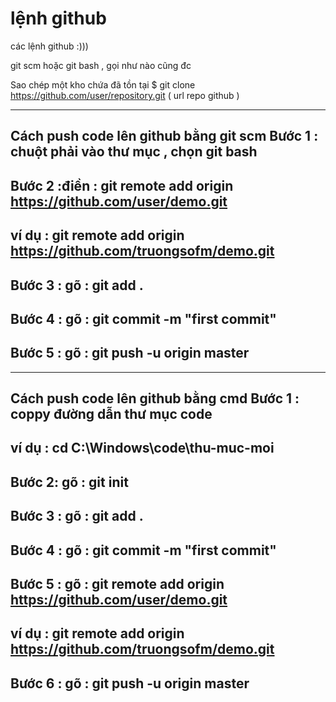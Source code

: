 # lệnh github
các lệnh github :)))

git scm hoặc git bash , gọi như nào cũng đc

Sao chép một kho chứa đã tồn tại
$ git clone https://github.com/user/repository.git (  url repo github )

------------------
Cách push code lên github bằng git scm
Bước 1 : chuột phải vào thư mục , chọn git bash
-
Bước 2 :điền : git remote add origin https://github.com/user/demo.git
-
ví dụ : git remote add origin https://github.com/truongsofm/demo.git
-
Bước 3 : gõ : git add .
-
Bước 4 : gõ : git commit -m "first commit"
-
Bước 5 : gõ : git push -u origin master
-
------------------
Cách push code lên github bằng cmd
Bước 1 : coppy đường dẫn thư mục code
-
ví dụ : cd C:\Windows\code\thu-muc-moi
-
Bước 2: gõ : git init
-
Bước 3 : gõ : git add .
-
Bước 4 : gõ : git commit -m "first commit" 
-
Bước 5 : gõ : git remote add origin https://github.com/user/demo.git
-
ví dụ : git remote add origin https://github.com/truongsofm/demo.git
-
Bước 6 : gõ : git push -u origin master
-

